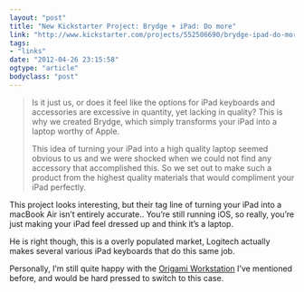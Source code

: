 ```yaml
---
layout: "post"
title: "New Kickstarter Project: Brydge + iPad: Do more"
link: "http://www.kickstarter.com/projects/552506690/brydge-ipad-do-more"
tags: 
- "links"
date: "2012-04-26 23:15:58"
ogtype: "article"
bodyclass: "post"
---
```


> Is it just us, or does it feel like the options for iPad keyboards and accessories are excessive in quantity, yet lacking in quality? This is why we created Brydge, which simply transforms your iPad into a laptop worthy of Apple.
> 
> This idea of turning your iPad into a high quality laptop seemed obvious to us and we were shocked when we could not find any accessory that accomplished this. So we set out to make such a product from the highest quality materials that would compliment your iPad perfectly.

This project looks interesting, but their tag line of turning your iPad into a macBook Air isn’t entirely accurate.. You’re still running iOS, so really, you’re just making your iPad feel dressed up and think it’s a laptop.

He is right though, this is a overly populated market, Logitech actually makes several various iPad keyboards that do this same job.

Personally, I’m still quite happy with the [Origami Workstation](http://rogerstringer.com/2012/03/31/incase-origami-workstation-for-ipad-2-and-ipad) I’ve mentioned before, and would be hard pressed to switch to this case.